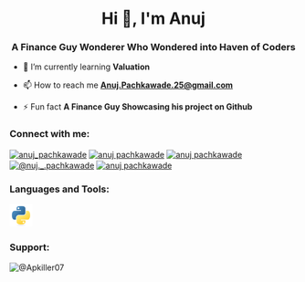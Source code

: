 <h1 align="center">Hi 👋, I'm Anuj</h1>
<h3 align="center">A Finance Guy Wonderer Who Wondered into Haven of Coders</h3>

- 🌱 I’m currently learning **Valuation**

- 📫 How to reach me **Anuj.Pachkawade.25@gmail.com**

- ⚡ Fun fact **A Finance Guy Showcasing his project on Github**

<h3 align="left">Connect with me:</h3>
<p align="left">
<a href="https://twitter.com/anuj_pachkawade" target="blank"><img align="center" src="https://raw.githubusercontent.com/rahuldkjain/github-profile-readme-generator/master/src/images/icons/Social/twitter.svg" alt="anuj_pachkawade" height="30" width="40" /></a>
<a href="https://linkedin.com/in/anuj pachkawade" target="blank"><img align="center" src="https://raw.githubusercontent.com/rahuldkjain/github-profile-readme-generator/master/src/images/icons/Social/linked-in-alt.svg" alt="anuj pachkawade" height="30" width="40" /></a>
<a href="https://fb.com/anuj pachkawade" target="blank"><img align="center" src="https://raw.githubusercontent.com/rahuldkjain/github-profile-readme-generator/master/src/images/icons/Social/facebook.svg" alt="anuj pachkawade" height="30" width="40" /></a>
<a href="https://instagram.com/@nuj._.pachkawade" target="blank"><img align="center" src="https://raw.githubusercontent.com/rahuldkjain/github-profile-readme-generator/master/src/images/icons/Social/instagram.svg" alt="@nuj._.pachkawade" height="30" width="40" /></a>
<a href="https://www.youtube.com/c/anuj pachkawade" target="blank"><img align="center" src="https://raw.githubusercontent.com/rahuldkjain/github-profile-readme-generator/master/src/images/icons/Social/youtube.svg" alt="anuj pachkawade" height="30" width="40" /></a>
</p>

<h3 align="left">Languages and Tools:</h3>
<p align="left"> <a href="https://www.python.org" target="_blank" rel="noreferrer"> <img src="https://raw.githubusercontent.com/devicons/devicon/master/icons/python/python-original.svg" alt="python" width="40" height="40"/> </a> </p>

<h3 align="left">Support:</h3>
<p><a href="https://ko-fi.com/@Apkiller07"> <img align="left" src="https://cdn.ko-fi.com/cdn/kofi3.png?v=3" height="50" width="210" alt="@Apkiller07" /></a></p><br><br>
